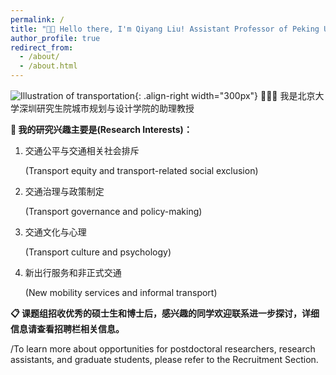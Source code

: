 ```yaml
---
permalink: /
title: "👋🏼 Hello there, I'm Qiyang Liu! Assistant Professor of Peking University"
author_profile: true
redirect_from: 
  - /about/
  - /about.html
---
```




![Illustration of transportation](/images/ttransportation_bot.png){: .align-right width="300px"}
👨🏻‍💻 我是北京大学深圳研究生院城市规划与设计学院的助理教授


**🔬 我的研究兴趣主要是(Research Interests)：**

1. 交通公平与交通相关社会排斥
   
   (Transport equity and transport-related social exclusion)

2. 交通治理与政策制定

   (Transport governance and policy-making)

3. 交通文化与心理

   (Transport culture and psychology)   

4. 新出行服务和非正式交通

   (New mobility services and informal transport)
   

**📋 课题组招收优秀的硕士生和博士后，感兴趣的同学欢迎联系进一步探讨，详细信息请查看招聘栏相关信息。**

/To learn more about opportunities for postdoctoral researchers, research assistants, and graduate students, please refer to the Recruitment Section.

